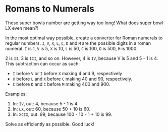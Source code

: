 # Romans to Numerals

These super bowls number are getting way too long! What does super bowl LX even mean?!

In the most optimal way possible, create a converter for Roman numerals to regular numbers. `I`, `V`, `X`, `L`, `C`, `D` and `M` are the possible digits in a roman numeral. `I` is 1, `V` is 5, `X` is 10, `L` is 50, `C` is 100, `D` is 500, `M` is 1000. 

2 is `II`, 3 is `III`, and so on. However, 4 is `IV`, because V is 5 and 5 - 1 is 4. This subtraction can occur as such:

* `I` before `V` or `I` before `X` making 4 and 9, respectively
* `X` before `L` and `X` before `C` making 40 and 90, respectively.
* `C` before `D` and `C` before `M` making 400 and 900. 

Examples:

1. In: `IV`, out: 4, because 5 - 1 is 4. 
2. In: `LX`, out: 60, because 50 + 10 is 60.
3. In: `XCIX`, out: 99, because 100 - 10 - 1 + 10 is 99. 

Solve as efficiently as possible. Good luck!